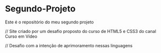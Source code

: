 # Segundo-Projeto
Este é o repositório do meu segundo projeto

// Site criado por um desafio proposto do curso de HTML5 e CSS3 do canal Curso em Vídeo

// Desafio com a intenção de aprimoramento nessas linguagens
